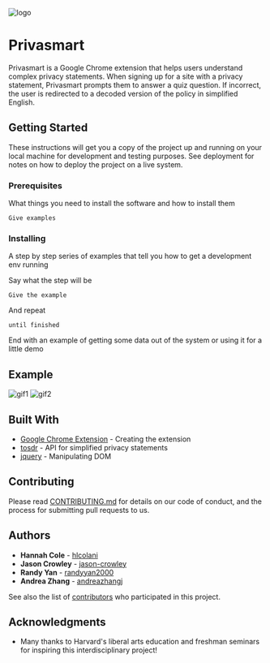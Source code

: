 ![logo](https://user-images.githubusercontent.com/34951055/47262760-d360a080-d4be-11e8-8dee-33ad2d395f84.png)

# Privasmart

Privasmart is a Google Chrome extension that helps users understand complex privacy statements. When signing up for a site with a privacy statement, Privasmart prompts them to answer a quiz question. If incorrect, the user is redirected to a decoded version of the policy in simplified English.  

## Getting Started

These instructions will get you a copy of the project up and running on your local machine for development and testing purposes. See deployment for notes on how to deploy the project on a live system.

### Prerequisites

What things you need to install the software and how to install them

```
Give examples
```

### Installing

A step by step series of examples that tell you how to get a development env running

Say what the step will be

```
Give the example
```

And repeat

```
until finished
```

End with an example of getting some data out of the system or using it for a little demo

## Example

![gif1](http://g.recordit.co/fH7dqA6tn0.gif)
![gif2](http://g.recordit.co/UAgDdQ3sPm.gif)

## Built With

* [Google Chrome Extension](https://developer.chrome.com/extensions/getstarted) - Creating the extension
* [tosdr](https://github.com/tosdr/tosdr.org/tree/master/api/1/service/) - API for simplified privacy statements
* [jquery](https://jquery.com/) - Manipulating DOM

## Contributing

Please read [CONTRIBUTING.md](https://github.com/hlcolani/privasmart/blob/embedded-html-branch/CONTRIBUTING.md) for details on our code of conduct, and the process for submitting pull requests to us.

## Authors

* **Hannah Cole** - [hlcolani](https://github.com/hlcolani)
* **Jason Crowley** - [jason-crowley](https://github.com/jason-crowley)
* **Randy Yan** - [randyyan2000](https://github.com/randyyan2000)
* **Andrea Zhang** - [andreazhangj](https://github.com/andreazhangj)

See also the list of [contributors](https://github.com/hlcolani/privasmart/contributors) who participated in this project.

## Acknowledgments

* Many thanks to Harvard's liberal arts education and freshman seminars for inspiring this interdisciplinary project! 
